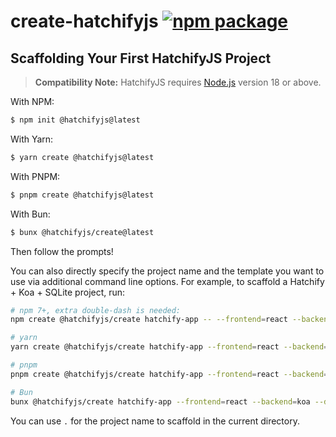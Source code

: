 # create-hatchifyjs <a href="https://npmjs.com/package/@hatchifyjs/create"><img src="https://img.shields.io/npm/v/@hatchifyjs/create" alt="npm package"></a>

## Scaffolding Your First HatchifyJS Project

> **Compatibility Note:**
> HatchifyJS requires [Node.js](https://nodejs.org/en/) version 18 or above.

With NPM:

```bash
$ npm init @hatchifyjs@latest
```

With Yarn:

```bash
$ yarn create @hatchifyjs@latest
```

With PNPM:

```bash
$ pnpm create @hatchifyjs@latest
```

With Bun:

```bash
$ bunx @hatchifyjs/create@latest
```

Then follow the prompts!

You can also directly specify the project name and the template you want to use via additional command line options. For example, to scaffold a Hatchify + Koa + SQLite project, run:

```bash
# npm 7+, extra double-dash is needed:
npm create @hatchifyjs/create hatchify-app -- --frontend=react --backend=koa --database=sqlite://localhost/:memory

# yarn
yarn create @hatchifyjs/create hatchify-app --frontend=react --backend=koa --database=sqlite://localhost/:memory

# pnpm
pnpm create @hatchifyjs/create hatchify-app --frontend=react --backend=koa --database=sqlite://localhost/:memory

# Bun
bunx @hatchifyjs/create hatchify-app --frontend=react --backend=koa --database=sqlite://localhost/:memory
```

You can use `.` for the project name to scaffold in the current directory.
